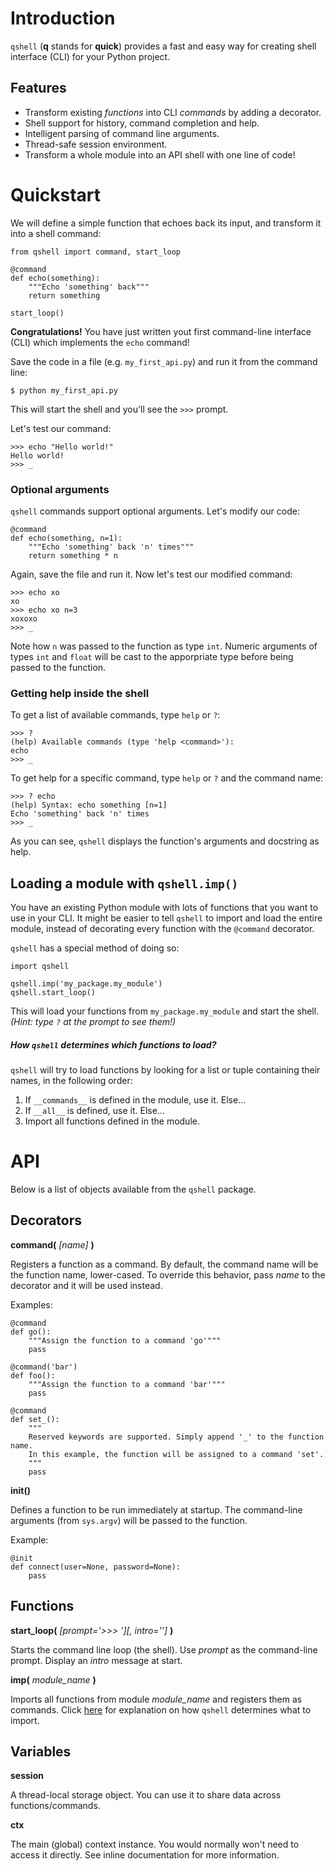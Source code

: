 # Introduction

`qshell` (**q** stands for **quick**) provides a fast and easy way for creating shell interface (CLI) for your Python project.

## Features
* Transform existing *functions* into CLI *commands* by adding a decorator.
* Shell support for history, command completion and help.
* Intelligent parsing of command line arguments.
* Thread-safe session environment.
* Transform a whole module into an API shell with one line of code!

# Quickstart
We will define a simple function that echoes back its input, and transform it into a shell command:

    from qshell import command, start_loop

    @command
    def echo(something):
        """Echo 'something' back"""
        return something

    start_loop()

**Congratulations!** You have just written yout first command-line interface (CLI) which implements the `echo` command!

Save the code in a file (e.g. `my_first_api.py`) and run it from the command line:

    $ python my_first_api.py

This will start the shell and you'll see the `>>>` prompt.

Let's test our command:

    >>> echo "Hello world!"
    Hello world!
    >>> _

### Optional arguments

`qshell` commands support optional arguments. Let's modify our code:

    @command
    def echo(something, n=1):
        """Echo 'something' back 'n' times"""
        return something * n

Again, save the file and run it. Now let's test our modified command:

    >>> echo xo
    xo
    >>> echo xo n=3
    xoxoxo
    >>> _

Note how `n` was passed to the function as type `int`. Numeric arguments of types `int` and `float` will be cast to the apporpriate type before being passed to the function.

### Getting help inside the shell
To get a list of available commands, type `help` or `?`:

    >>> ?
    (help) Available commands (type 'help <command>'):
    echo
    >>> _

To get help for a specific command, type `help` or `?` and the command name:

    >>> ? echo
    (help) Syntax: echo something [n=1]
    Echo 'something' back 'n' times
    >>> _

As you can see, `qshell` displays the function's arguments and docstring as help.

## Loading a module with `qshell.imp()`
You have an existing Python module with lots of functions that you want to use in your CLI. It might be easier to tell `qshell` to import and load the entire module, instead of decorating every function with the `@command` decorator.

`qshell` has a special method of doing so:

    import qshell

    qshell.imp('my_package.my_module')
    qshell.start_loop()

This will load your functions from `my_package.my_module` and start the shell.  *(Hint: type `?` at the prompt to see them!)*

##### <a name="loading-with-imp"></a>How `qshell` determines which functions to load?
`qshell` will try to load functions by looking for a list or tuple containing their names, in the following order:

1. If `__commands__` is defined in the module, use it. Else...
2. If `__all__` is defined, use it. Else...
3. Import all functions defined in the module.

# API
Below is a list of objects available from the `qshell` package.

## Decorators
**command(** *[name]* **)**

Registers a function as a command.
By default, the command name will be the function name, lower-cased. To override this behavior, pass *name* to the decorator and it will be used instead.

  Examples:

    @command
    def go():
        """Assign the function to a command 'go'"""
        pass

    @command('bar')
    def foo():
        """Assign the function to a command 'bar'"""
        pass

    @command
    def set_():
        """
        Reserved keywords are supported. Simply append '_' to the function name.
        In this example, the function will be assigned to a command 'set'.
        """
        pass

**init()**

Defines a function to be run immediately at startup. The command-line arguments (from `sys.argv`) will be passed to the function.

  Example:

    @init
    def connect(user=None, password=None):
        pass

## Functions
**start_loop(** *[prompt='>>> '][, intro='']* **)**

Starts the command line loop (the shell). Use *prompt* as the command-line prompt. Display an *intro* message at start.

**imp(** *module_name* **)**

Imports all functions from module *module_name* and registers them as commands. Click [here](#loading-with-imp) for explanation on how `qshell` determines what to import.

## Variables
**session**

A thread-local storage object. You can use it to share data across functions/commands.

**ctx**

The main (global) context instance. You would normally won't need to access it directly. See inline documentation for more information.
